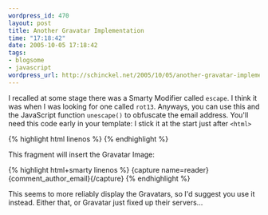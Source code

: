 ```yaml
--- 
wordpress_id: 470
layout: post
title: Another Gravatar Implementation
time: "17:18:42"
date: 2005-10-05 17:18:42
tags: 
- blogsome
- javascript
wordpress_url: http://schinckel.net/2005/10/05/another-gravatar-implementation/
---
```

I recalled at some stage there was a Smarty Modifier called `escape`. I think it was when I was looking for one called `rot13`. Anyways, you can use this and the JavaScript function `unescape()` to obfuscate the email address. You'll need this code early in your template: I stick it at the start just after `<html>`
    
{% highlight html linenos %}
    <script type="text/javascript" 
        src="http://schinckel.net/images/md5.jpg">
    </script>
{% endhighlight %}

This fragment will insert the Gravatar Image: 
    
{% highlight html+smarty linenos %}
    {capture name=reader}{comment_author_email}{/capture}
    <script type="text/javascript">
    document.write('<div class="right">');
    document.write('<img src="http://www.gravatar.com/avatar.php?gravatar_id='); 
    document.write(hex_md5(unescape("{$smarty.capture.reader|escape:"hex"}"))); 
    document.write('&size=40" alt="" />');
    document.write('</div>');
    </script>
{% endhighlight %}

This seems to more reliably display the Gravatars, so I'd suggest you use it instead. Either that, or Gravatar just fixed up their servers... 
